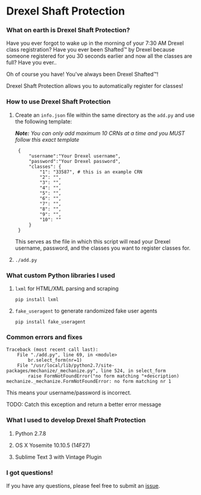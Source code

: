 # Drexel Shaft Protection

### What on earth is Drexel Shaft Protection?

Have you ever forgot to wake up in the morning of your 7:30 AM Drexel class registration? Have you ever been Shafted™ by Drexel because someone registered for you 30 seconds earlier and
now all the classes are full? Have you ever..

Oh of course you have! You've always been Drexel Shafted™!

Drexel Shaft Protection allows you to automatically register for classes!

### How to use Drexel Shaft Protection

1. Create an `info.json` file within the same directory as the `add.py` and use the following template:

	***Note:*** *You can only add maximum 10 CRNs at a time and you MUST follow this exact template*

		{   
		    "username":"Your Drexel username",
		    "password":"Your Drexel password",
		    "classes": {
		    	"1": "33587", # this is an example CRN
		    	"2": "",
		    	"3": "",
		    	"4": "",
		    	"5": "",
		    	"6": "",
		    	"7": "",
		    	"8": "",
		    	"9": "",
		    	"10": ""
		    }
		}  
	    
	This serves as the file in which this script will read your Drexel username, password, and the classes you want to register classes for. 

2. `./add.py`

### What custom Python libraries I used

1. `lxml` for HTML/XML parsing and scraping

    `pip install lxml`

2. `fake_useragent` to generate randomized fake user agents 

    `pip install fake_useragent`

### Common errors and fixes

    Traceback (most recent call last):
	    File "./add.py", line 69, in <module>
	    	br.select_form(nr=1)
	  	File "/usr/local/lib/python2.7/site-packages/mechanize/_mechanize.py", line 524, in select_form
	    	raise FormNotFoundError("no form matching "+description)
	mechanize._mechanize.FormNotFoundError: no form matching nr 1

This means your username/password is incorrect.

TODO: Catch this exception and return a better error message

### What I used to develop Drexel Shaft Protection

1. Python 2.7.8

2. OS X Yosemite 10.10.5 (14F27)

3. Sublime Text 3 with Vintage Plugin

### I got questions!

If you have any questions, please feel free to submit an [issue](https://github.com/jackyliang/Drexel-Shaft-Protection/issues).
